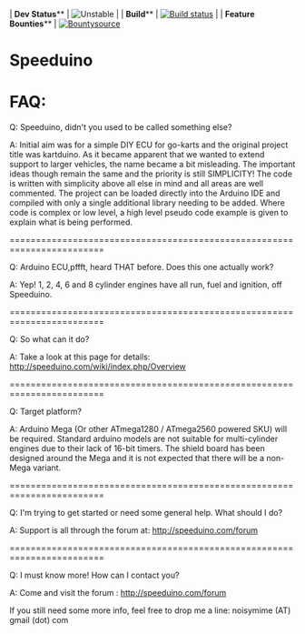 

| **Dev Status**** | ![Unstable](https://img.shields.io/badge/Dev%20Status-Unstable-red.svg) |
| **Build**** | [![Build status](https://img.shields.io/travis/noisymime/speeduino.svg)](https://travis-ci.org/noisymime/speeduino/) |
| **Feature Bounties**** | [![Bountysource](https://img.shields.io/bountysource/team/speeduino/activity.svg)](https://www.bountysource.com/teams/speeduino)

Speeduino
=========

FAQ:
=========

Q: Speeduino, didn't you used to be called something else?

A: Initial aim was for a simple DIY ECU for go-karts and the original project title was kartduino. As it became apparent that we wanted to extend support to larger vehicles, the name became a bit misleading.
The important ideas though remain the same and the priority is still SIMPLICITY! The code is written with simplicity above all else in mind and all areas are well commented. The project can be loaded directly into the Arduino IDE and compiled with only a single additional library needing to be added. Where code is complex or low level, a high level pseudo code example is given to explain what is being performed. 

========================================================================

Q: Arduino ECU,pffft, heard THAT before. Does this one actually work?

A: Yep! 1, 2, 4, 6 and 8 cylinder engines have all run, fuel and ignition, off Speeduino. 

========================================================================

Q: So what can it do?

A: Take a look at this page for details: http://speeduino.com/wiki/index.php/Overview

========================================================================

Q: Target platform?

A: Arduino Mega (Or other ATmega1280 / ATmega2560 powered SKU) will be required. Standard arduino models are not suitable for multi-cylinder engines due to their lack of 16-bit timers. The shield board has been designed around the Mega and it is not expected that there will be a non-Mega variant. 

========================================================================

Q: I'm trying to get started or need some general help. What should I do?

A: Support is all through the forum at: http://speeduino.com/forum

========================================================================

Q: I must know more! How can I contact you?

A: Come and visit the forum : http://speeduino.com/forum

If you still need some more info, feel free to drop me a line: noisymime (AT) gmail (dot) com
